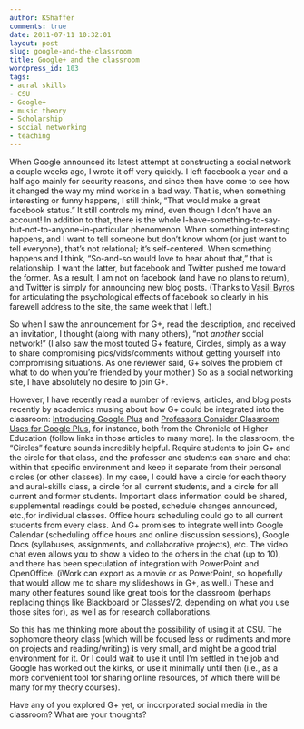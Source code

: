 ```yaml
---
author: KShaffer
comments: true
date: 2011-07-11 10:32:01
layout: post
slug: google-and-the-classroom
title: Google+ and the classroom
wordpress_id: 103
tags:
- aural skills
- CSU
- Google+
- music theory
- Scholarship
- social networking
- teaching
---
```


When Google announced its latest attempt at constructing a social network a couple weeks ago, I wrote it off very quickly. I left facebook a year and a half ago mainly for security reasons, and since then have come to see how it changed the way my mind works in a bad way. That is, when something interesting or funny happens, I still think, “That would make a great facebook status.” It still controls my mind, even though I don’t have an account! In addition to that, there is the whole I-have-something-to-say-but-not-to-anyone-in-particular phenomenon. When something interesting happens, and I want to tell someone but don’t know whom (or just want to tell everyone), that’s not relational; it’s self-centered. When something happens and I think, “So-and-so would love to hear about that,” that is relationship. I want the latter, but facebook and Twitter pushed me toward the former. As a result, I am not on facebook (and have no plans to return), and Twitter is simply for announcing new blog posts. (Thanks to [Vasili Byros](http://www.music.northwestern.edu/faculty/profiles/vasili-byros.html) for articulating the psychological effects of facebook so clearly in his farewell address to the site, the same week that I left.)

So when I saw the announcement for G+, read the description, and received an invitation, I thought (along with many others), “not _another_ social network!” (I also saw the most touted G+ feature, Circles, simply as a way to share compromising pics/vids/comments without getting yourself into compromising situations. As one reviewer said, G+ solves the problem of what to do when you’re friended by your mother.) So as a social networking site, I have absolutely no desire to join G+.

However, I have recently read a number of reviews, articles, and blog posts recently by academics musing about how G+ could be integrated into the classroom: [Introducing Google Plus](http://chronicle.com/blogs/profhacker/introducing-google/34643) and [Professors Consider Classroom Uses for Google Plus](http://chronicle.com/blogs/wiredcampus/professors-consider-classroom-uses-for-google-plus/32131?sid=wc&utm_source=wc&utm_medium=en), for instance, both from the Chronicle of Higher Education (follow links in those articles to many more). In the classroom, the “Circles” feature sounds incredibly helpful. Require students to join G+ and the circle for that class, and the professor and students can share and chat within that specific environment and keep it separate from their personal circles (or other classes). In my case, I could have a circle for each theory and aural-skills class, a circle for all current students, and a circle for all current and former students. Important class information could be shared, supplemental readings could be posted, schedule changes announced, etc.,for individual classes. Office hours scheduling could go to all current students from every class. And G+ promises to integrate well into Google Calendar (scheduling office hours and online discussion sessions), Google Docs (syllabuses, assignments, and collaborative projects), etc. The video chat even allows you to show a video to the others in the chat (up to 10), and there has been speculation of integration with PowerPoint and OpenOffice. (iWork can export as a movie or as PowerPoint, so hopefully that would allow me to share my slideshows in G+, as well.) These and many other features sound like great tools for the classroom (perhaps replacing things like Blackboard or ClassesV2, depending on what you use those sites for), as well as for research collaborations.

So this has me thinking more about the possibility of using it at CSU. The sophomore theory class (which will be focused less or rudiments and more on projects and reading/writing) is very small, and might be a good trial environment for it. Or I could wait to use it until I’m settled in the job and Google has worked out the kinks, or use it minimally until then (i.e., as a more convenient tool for sharing online resources, of which there will be many for my theory courses).

Have any of you explored G+ yet, or incorporated social media in the classroom? What are your thoughts?

